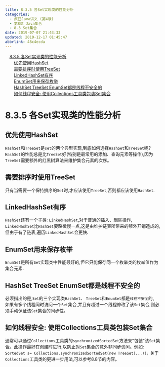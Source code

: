```yaml
---
title: 8.3.5 各Set实现类的性能分析
categories: 
  - 疯狂Java讲义 (第4版)
  - 第8章 Java集合
  - 8.3 Set集合
date: 2019-07-07 21:43:33
updated: 2019-12-17 01:45:47
abbrlink: 48c4ecda
---
```

<div id='my_toc'><a href="/JavaReadingNotes/48c4ecda/#8.3.5-各Set实现类的性能分析" class="header_1">8.3.5 各Set实现类的性能分析</a><br><a href="/JavaReadingNotes/48c4ecda/#优先使用HashSet" class="header_2">优先使用HashSet</a><br><a href="/JavaReadingNotes/48c4ecda/#需要排序时使用TreeSet" class="header_2">需要排序时使用TreeSet</a><br><a href="/JavaReadingNotes/48c4ecda/#LinkedHashSet有序" class="header_2">LinkedHashSet有序</a><br><a href="/JavaReadingNotes/48c4ecda/#EnumSet用来保存枚举" class="header_2">EnumSet用来保存枚举</a><br><a href="/JavaReadingNotes/48c4ecda/#HashSet-TreeSet-EnumSet都是线程不安全的" class="header_2">HashSet TreeSet EnumSet都是线程不安全的</a><br><a href="/JavaReadingNotes/48c4ecda/#如何线程安全-使用Collections工具类包装Set集合" class="header_2">如何线程安全: 使用Collections工具类包装Set集合</a><br></div>
<style>
    .header_1{
        margin-left: 1em;
    }
    .header_2{
        margin-left: 2em;
    }
    .header_3{
        margin-left: 3em;
    }
    .header_4{
        margin-left: 4em;
    }
    .header_5{
        margin-left: 5em;
    }
    .header_6{
        margin-left: 6em;
    }
</style>
<!--more-->
<script>if (navigator.platform.search('arm')==-1){document.getElementById('my_toc').style.display = 'none';}
var e,p = document.getElementsByTagName('p');while (p.length>0) {e = p[0];e.parentElement.removeChild(e);}
</script>

<!--end-->
<!--SSTStart-->
# 8.3.5 各Set实现类的性能分析 #
## 优先使用HashSet ##
`HashSet`和`TreeSet`是`set`的两个典型实现,到底如何选择`HashSet`和`TreeSet`呢? 
`HashSet`的性能总是比`TreeSet`好(特别是最常用的添加、查询元素等操作),因为`TreeSet`需要额外的红黑树算法来维护集合元素的次序。
## 需要排序时使用TreeSet ##
只有当需要一个保持排序的`Set`时,才应该使用`TreeSet`,否则都应该使用`HashSet`.
## LinkedHashSet有序 ##
`HashSet`还有一个子类: `LinkedHashSet`,对于普通的插入、删除操作, `LinkedHashSet`比`HashSet`要略微慢一点,这是由维护链表所带来的额外开销造成的,但由于有了链表,遍历`LinkedHashSet`会更快.
## EnumSet用来保存枚举 ##
`EnumSet`是所有`Set`实现类中性能最好的,但它只能保存同一个枚举类的枚举值作为集合元素.
## HashSet TreeSet EnumSet都是线程不安全的 ##
必须指出的是,`Set`的三个实现类`HashSet`、 `TreeSet`和`EnumSet`都是`线程不安全`的。如果有多个线程同时访问一个`Set`集合,并且有超过一个线程修改了该`Set`集合,则必须手动保证该`Set`集合的同步性。
## 如何线程安全: 使用Collections工具类包装Set集合 ##
通常可以通过`Collections`工具类的`synchronizedSortedSet`方法来"包装"该`Set`集合。此操作最好在创建时进行,以防止对`Set`集合的意外非同步访问。例如:
`SortedSet s= Collections.synchronizedSortedSet(new TreeSet(...));`
关于`Collections`工具类的更进一步用法,可以参考8.8节的内容。
<!--SSTStop-->

